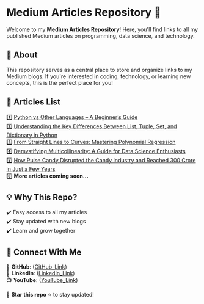  # **Medium Articles Repository** 📝   
 
Welcome to my **Medium Articles Repository**! Here, you'll find links to all my published Medium articles on programming, data science, and technology.   

## 📌 **About**  
This repository serves as a central place to store and organize links to my Medium blogs. If you're interested in coding, technology, or learning new concepts, this is the perfect place for you!  

## 🔗 **Articles List**  
1️⃣ [Python vs Other Languages – A Beginner’s Guide](https://medium.com/@prarthanasingh/python-vs-other-programming-languages-which-one-should-you-learn-1e0855673ced)   
2️⃣ [Understanding the Key Differences Between List, Tuple, Set, and Dictionary in Python](https://medium.com/@prarthanasingh/understanding-the-key-differences-between-list-tuple-set-and-dictionary-in-python-99344beddff5)  
3️⃣ [From Straight Lines to Curves: Mastering Polynomial Regression](https://medium.com/@prarthanasingh/from-straight-lines-to-curves-mastering-polynomial-regression-d423fc07965a)  
4️⃣ [Demystifying Multicollinearity: A Guide for Data Science Enthusiasts](https://medium.com/@prarthanasingh/demystifying-multicollinearity-a-guide-for-data-science-enthusiasts-1ea2f9583a33)  
5️⃣ [How Pulse Candy Disrupted the Candy Industry and Reached 300 Crore in Just a Few Years](https://medium.com/@prarthanasingh/how-pulse-candy-disrupted-the-candy-industry-and-reached-300-crore-in-just-a-few-years-e53c6ad72c43)  
6️⃣ **More articles coming soon…**   

## 💡 **Why This Repo?**  
✔️ Easy access to all my articles  
✔️ Stay updated with new blogs  
✔️ Learn and grow together  

## 🚀 **Connect With Me**  
📂 **GitHub**: ([GitHub_Link](https://github.com/Prarthana-Singh))  
💼 **LinkedIn**: ([LinkedIn_Link](https://www.linkedin.com/in/prarthanasingh))  
📺 **YouTube**: ([YouTube_Link](https://youtube.com/@deepcodeai3530?si=dwcglf0h-ONx-wGd))  

🔔 **Star this repo** ⭐ to stay updated!  
